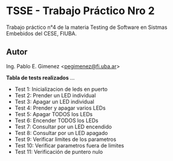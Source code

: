 # TSSE - Trabajo Práctico Nro 2

Trabajo práctico n°4 de la materia Testing de Software en Sistmas Embebidos del CESE, FIUBA.

## Autor
Ing. Pablo E. Gimenez <<pegimenez@fi.uba.ar>>

**Tabla de tests realizados**
...
 - Test 1: Inicializacion de leds en puerto
 - Test 2: Prender un LED individual
 - Test 3: Apagar un LED individual
 - Test 4: Prender y apagar varios LEDs
 - Test 5: Apagar TODOS los LEDs
 - Test 6: Encender TODOS los LEDs
 - Test 7: Consultar por un LED encendido
 - Test 8: Consultar por un LED apagado
 - Test 9: Verificar limites de los parametros
 - Test 10: Verificar parametros fuera de limites
 - Test 11: Verificación de puntero nulo

